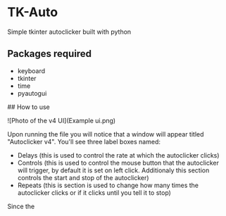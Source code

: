 # TK-Auto
Simple tkinter autoclicker built with python
## Packages required
<ul>
  <li>keyboard</li>
  <li>tkinter</li>
  <li>time</li>
  <li>pyautogui</li>
</ul>
## How to use

![Photo of the v4 UI](Example ui.png)

Upon running the file you will notice that a window will appear titled "Autoclicker v4". You'll see three label boxes named:
<ul>
  <li>Delays (this is used to control the rate at which the autoclicker clicks)</li>
  <li>Controls (this is used to control the mouse button that the autoclicker will trigger, by default it is set on left click. Additionaly this section controls the start and stop of the autoclicker)</li>
  <li>Repeats (this is section is used to change how many times the autoclicker clicks or if it clicks until you tell it to stop)</li>
</ul>
Since the 

